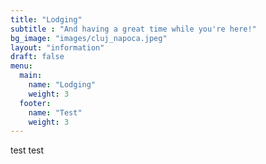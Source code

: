```yaml
---
title: "Lodging"
subtitle : "And having a great time while you're here!"
bg_image: "images/cluj_napoca.jpeg"
layout: "information"
draft: false
menu:
  main:
    name: "Lodging"
    weight: 3
  footer:
    name: "Test"
    weight: 3
---
```


test test 